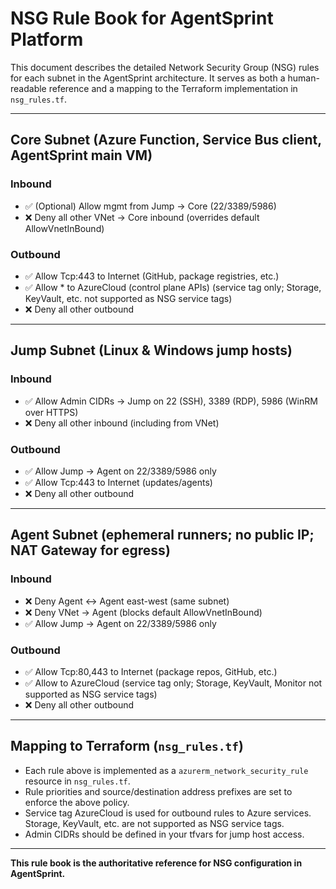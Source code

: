 # NSG Rule Book for AgentSprint Platform

This document describes the detailed Network Security Group (NSG) rules for each subnet in the AgentSprint architecture. It serves as both a human-readable reference and a mapping to the Terraform implementation in `nsg_rules.tf`.

---

## Core Subnet (Azure Function, Service Bus client, AgentSprint main VM)

### Inbound
- ✅ (Optional) Allow mgmt from Jump → Core (22/3389/5986)
- ❌ Deny all other VNet → Core inbound (overrides default AllowVnetInBound)

### Outbound
- ✅ Allow Tcp:443 to Internet (GitHub, package registries, etc.)
- ✅ Allow * to AzureCloud (control plane APIs) (service tag only; Storage, KeyVault, etc. not supported as NSG service tags)
- ❌ Deny all other outbound

---

## Jump Subnet (Linux & Windows jump hosts)

### Inbound
- ✅ Allow Admin CIDRs → Jump on 22 (SSH), 3389 (RDP), 5986 (WinRM over HTTPS)
- ❌ Deny all other inbound (including from VNet)

### Outbound
- ✅ Allow Jump → Agent on 22/3389/5986 only
- ✅ Allow Tcp:443 to Internet (updates/agents)
- ❌ Deny all other outbound

---

## Agent Subnet (ephemeral runners; no public IP; NAT Gateway for egress)

### Inbound
- ❌ Deny Agent ↔ Agent east-west (same subnet)
- ❌ Deny VNet → Agent (blocks default AllowVnetInBound)
- ✅ Allow Jump → Agent on 22/3389/5986 only

### Outbound
- ✅ Allow Tcp:80,443 to Internet (package repos, GitHub, etc.)
- ✅ Allow to AzureCloud (service tag only; Storage, KeyVault, Monitor not supported as NSG service tags)
- ❌ Deny all other outbound

---

## Mapping to Terraform (`nsg_rules.tf`)
- Each rule above is implemented as a `azurerm_network_security_rule` resource in `nsg_rules.tf`.
- Rule priorities and source/destination address prefixes are set to enforce the above policy.
- Service tag AzureCloud is used for outbound rules to Azure services. Storage, KeyVault, etc. are not supported as NSG service tags.
- Admin CIDRs should be defined in your tfvars for jump host access.

---

**This rule book is the authoritative reference for NSG configuration in AgentSprint.**
